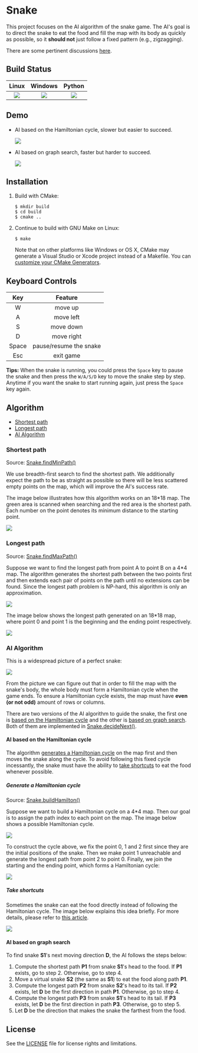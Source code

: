 # Snake

This project focuses on the AI algorithm of the snake game. The AI's goal is to direct the snake to eat the food and fill the map with its body as quickly as possible, so it **should not** just follow a fixed pattern (e.g., zigzagging).

There are some pertinent discussions [here](https://www.reddit.com/r/programming/comments/5ly972/ai_algorithm_of_snake_game_share_opinions_if_you/).

## Build Status

| Linux | Windows | Python |
|:-----:|:-------:|:------:|
|[![](https://travis-ci.org/chuyangliu/Snake.svg?branch=dev_refactor)](https://travis-ci.org/chuyangliu/Snake)|[![](https://ci.appveyor.com/api/projects/status/d4agff8ef7d9tfxh/branch/master?svg=true)](https://ci.appveyor.com/project/chuyangliu/snake/branch/master)|![](https://img.shields.io/badge/python-3.5%2C%203.6-blue.svg)|

## Demo

- AI based on the Hamiltonian cycle, slower but easier to succeed.

    ![](./img/demo_AI_Hamilton.gif)

- AI based on graph search, faster but harder to succeed.

    ![](./img/demo_AI_search.gif)

## Installation

1. Build with CMake:

    ```
    $ mkdir build
    $ cd build
    $ cmake ..
    ```

2. Continue to build with GNU Make on Linux:

    ```
    $ make
    ```

    Note that on other platforms like Windows or OS X, CMake may generate a Visual Studio or Xcode project instead of a Makefile. You can [customize your CMake Generators](https://cmake.org/cmake/help/v3.0/manual/cmake-generators.7.html).

## Keyboard Controls

| Key | Feature |
|:---:|:-------:|
|W|move up|
|A|move left|
|S|move down|
|D|move right|
|Space|pause/resume the snake|
|Esc|exit game|

**Tips:** When the snake is running, you could press the `Space` key to pause the snake and then press the `W/A/S/D` key to move the snake step by step. Anytime if you want the snake to start running again, just press the `Space` key again.

## Algorithm

- [Shortest path](#shortest-path)
- [Longest path](#longest-path)
- [AI Algorithm](#ai-algorithm)

### Shortest path

Source: [Snake.findMinPath()](./src/model/Snake.cpp#L241)

We use breadth-first search to find the shortest path. We additionally expect the path to be as straight as possible so there will be less scattered empty points on the map, which will improve the AI's success rate.

The image below illustrates how this algorithm works on an 18*18 map. The green area is scanned when searching and the red area is the shortest path. Each number on the point denotes its minimum distance to the starting point.

![](./img/demo_shortest.gif)

### Longest path

Source: [Snake.findMaxPath()](./src/model/Snake.cpp#L285)

Suppose we want to find the longest path from point A to point B on a 4*4 map. The algorithm generates the shortest path between the two points first and then extends each pair of points on the path until no extensions can be found. Since the longest path problem is NP-hard, this algorithm is only an approximation.

![](./img/build_longest.png)

The image below shows the longest path generated on an 18*18 map, where point 0 and point 1 is the beginning and the ending point respectively.
    
![](img/demo_longest.gif)

### AI Algorithm

This is a widespread picture of a perfect snake:

![](./img/demo_AI_perfect.gif)

From the picture we can figure out that in order to fill the map with the snake's body, the whole body must form a Hamiltonian cycle when the game ends. To ensure a Hamiltonian cycle exists, the map must have **even (or not odd)** amount of rows or columns.

There are two versions of the AI algorithm to guide the snake, the first one is [based on the Hamiltonian cycle](#ai-based-on-the-hamiltonian-cycle) and the other is [based on graph search](#ai-based-on-graph-search). Both of them are implemented in [Snake.decideNext()](./src/model/Snake.cpp#L115).

#### AI based on the Hamiltonian cycle

The algorithm [generates a Hamiltonian cycle](#generate-a-hamiltonian-cycle) on the map first and then moves the snake along the cycle. To avoid following this fixed cycle incessantly, the snake must have the ability to [take shortcuts](#take-shortcuts) to eat the food whenever possible.

##### Generate a Hamiltonian cycle

Source: [Snake.buildHamilton()](./src/model/Snake.cpp#L395)

Suppose we want to build a Hamiltonian cycle on a 4*4 map. Then our goal is to assign the path index to each point on the map. The image below shows a possible Hamiltonian cycle.

![](./img/Hamilton.png)

To construct the cycle above, we fix the point 0, 1 and 2 first since they are the initial positions of the snake. Then we make point 1 unreachable and generate the longest path from point 2 to point 0. Finally, we join the starting and the ending point, which forms a Hamiltonian cycle:

![](./img/build_Hamilton.png)

##### Take shortcuts

Sometimes the snake can eat the food directly instead of following the Hamiltonian cycle. The image below explains this idea briefly. For more details, please refer to [this article](https://johnflux.com/2015/05/02/nokia-6110-part-3-algorithms/).

![](./img/take_shortcuts.png)

#### AI based on graph search

To find snake **S1**'s next moving direction **D**, the AI follows the steps below:

1. Compute the shortest path **P1** from snake **S1**'s head to the food. If **P1** exists, go to step 2. Otherwise, go to step 4.
2. Move a virtual snake **S2** (the same as **S1**) to eat the food along path **P1**.
3. Compute the longest path **P2** from snake **S2**'s head to its tail. If **P2** exists, let **D** be the first direction in path **P1**. Otherwise, go to step 4.
4. Compute the longest path **P3** from snake **S1**'s head to its tail. If **P3** exists, let **D** be the first direction in path **P3**. Otherwise, go to step 5.
5. Let **D** be the direction that makes the snake the farthest from the food.

## License

See the [LICENSE](./LICENSE) file for license rights and limitations.
